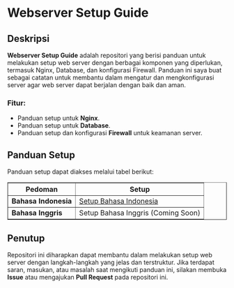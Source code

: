 
# Webserver Setup Guide

## Deskripsi

**Webserver Setup Guide** adalah repositori yang berisi panduan untuk melakukan setup web server dengan berbagai komponen yang diperlukan, termasuk Nginx, Database, dan konfigurasi Firewall. Panduan ini saya buat sebagai catatan untuk membantu dalam mengatur dan mengkonfigurasi server agar web server dapat berjalan dengan baik dan aman.
### Fitur:

- Panduan setup untuk **Nginx**.
- Panduan setup untuk **Database**.
- Panduan setup dan konfigurasi **Firewall** untuk keamanan server.

## Panduan Setup

Panduan setup dapat diakses melalui tabel berikut:


<table border="1">
    <tr>
        <th>Pedoman</th>
        <th>Setup</th>
    </tr>
    <tr>
        <td><b>Bahasa Indonesia</b></td>
        <td><a href="docs/id-setup.md">Setup Bahasa Indonesia</a></td>
    </tr>
    <tr>
        <td><b>Bahasa Inggris</b></td>
        <td>Setup Bahasa Inggris (Coming Soon)</td>
    </tr>
</table>


## Penutup

Repositori ini diharapkan dapat membantu dalam melakukan setup web server dengan langkah-langkah yang jelas dan terstruktur. Jika terdapat saran, masukan, atau masalah saat mengikuti panduan ini, silakan membuka **Issue** atau mengajukan **Pull Request** pada repositori ini.


